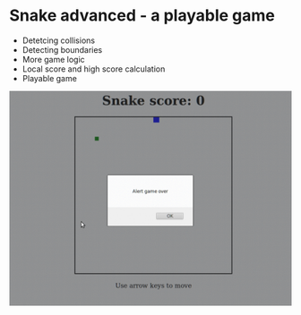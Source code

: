 # Snake advanced - a playable game

* Detetcing collisions
* Detecting boundaries
* More game logic
* Local score and high score calculation
* Playable game

![Screen capture](img/snake.gif "Snake v2")
